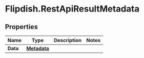 # Flipdish.RestApiResultMetadata

## Properties

Name | Type | Description | Notes
------------ | ------------- | ------------- | -------------
**Data** | [**Metadata**](Metadata.md) |  | 


